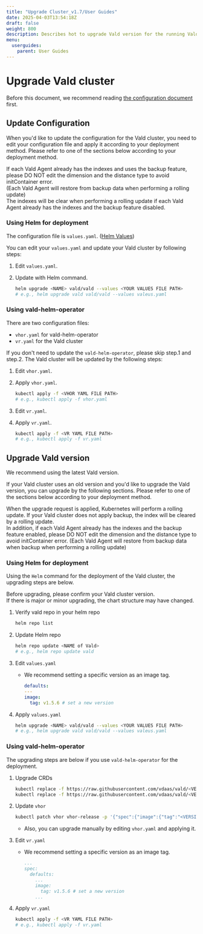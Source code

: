 ```yaml
---
title: "Upgrade Cluster_v1.7/User Guides"
date: 2025-04-03T13:54:18Z
draft: false
weight: 800
description: Describes hot to upgrade Vald version for the running Vald cluster
menu:
  userguides:
    parent: User Guides
---
```


# Upgrade Vald cluster

Before this document, we recommend reading [the configuration document](/docs/v1.7/user-guides/configuration) first.

## Update Configuration

When you'd like to update the configuration for the Vald cluster, you need to edit your configuration file and apply it according to your deployment method.
Please refer to one of the sections below according to your deployment method.

<div class="caution">
If each Vald Agent already has the indexes and uses the backup feature, please DO NOT edit the dimension and the distance type to avoid initContainer error.<BR>
(Each Vald Agent will restore from backup data when performing a rolling update)
</div>

<div class="warn">
The indexes will be clear when performing a rolling update if each Vald Agent already has the indexes and the backup feature disabled.
</div>

### Using Helm for deployment

The configuration file is `values.yaml`. ([Helm Values](https://helm.sh/docs/chart_template_guide/values_files/))

You can edit your `values.yaml` and update your Vald cluster by following steps:

1. Edit `values.yaml`.
1. Update with Helm command.

   ```bash
   helm upgrade <NAME> vald/vald --values <YOUR VALUES FILE PATH>
   # e.g., helm upgrade vald vald/vald --values valeus.yaml
   ```

### Using vald-helm-operator

There are two configuration files:

- `vhor.yaml` for vald-helm-operator
- `vr.yaml` for the Vald cluster

If you don't need to update the `vald-helm-operator`, please skip step.1 and step.2.
The Vald cluster will be updated by the following steps:

1. Edit `vhor.yaml`.
1. Apply `vhor.yaml`.

   ```bash
   kubectl apply -f <VHOR YAML FILE PATH>
   # e.g., kubectl apply -f vhor.yaml
   ```

1. Edit `vr.yaml`.
1. Apply `vr.yaml`.

   ```bash
   kubectl apply -f <VR YAML FILE PATH>
   # e.g., kubectl apply -f vr.yaml
   ```

## Upgrade Vald version

We recommend using the latest Vald version.

If your Vald cluster uses an old version and you'd like to upgrade the Vald version, you can upgrade by the following sections.
Please refer to one of the sections below according to your deployment method.

<div class="caution">
When the upgrade request is applied, Kubernetes will perform a rolling update.
If your Vald cluster does not apply backup, the index will be cleared by a rolling update.<BR>
In addition, if each Vald Agent already has the indexes and the backup feature enabled, please DO NOT edit the dimension and the distance type to avoid initContainer error.
(Each Vald Agent will restore from backup data when backup when performing a rolling update)
</div>

### Using Helm for deployment

Using the `Helm` command for the deployment of the Vald cluster, the upgrading steps are below.

<div class="warn">
Before upgrading, please confirm your Vald cluster version.<BR>
If there is major or minor upgrading, the chart structure may have changed.
</div>

1. Verify vald repo in your helm repo

   ```bash
   helm repo list
   ```

1. Update Helm repo

   ```bash
   helm repo update <NAME of Vald>
   # e.g., helm repo update vald
   ```

1. Edit `values.yaml`

   - We recommend setting a specific version as an image tag.

     ```yaml
     defaults:
     ---
     image:
       tag: v1.5.6 # set a new version
     ```

1. Apply `values.yaml`

   ```bash
   helm upgrade <NAME> vald/vald --values <YOUR VALUES FILE PATH>
   # e.g., helm upgrade vald vald/vald --values valeus.yaml
   ```

### Using vald-helm-operator

The upgrading steps are below if you use `vald-helm-operator` for the deployment.

1. Upgrade CRDs

   ```bash
   kubectl replace -f https://raw.githubusercontent.com/vdaas/vald/<VERSION>/charts/vald-helm-operator/crds/valdrelease.yaml
   kubectl replace -f https://raw.githubusercontent.com/vdaas/vald/<VERSION>/charts/vald-helm-operator/crds/valdhelmoperatorrelease.yaml
   ```

1. Update `vhor`

   ```bash
   kubectl patch vhor vhor-release -p '{"spec":{"image":{"tag":"<VERSION>"}}}'
   ```

   - Also, you can upgrade manually by editing `vhor.yaml` and applying it.

1. Edit `vr.yaml`

   - We recommend setting a specific version as an image tag.

     ```yaml
     ...
     spec:
       defaults:
         ...
         image:
           tag: v1.5.6 # set a new version
         ...
     ```

1. Apply `vr.yaml`

   ```bash
   kubectl apply -f <VR YAML FILE PATH>
   # e.g., kubectl apply -f vr.yaml
   ```
